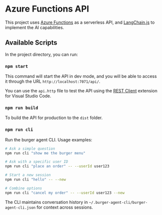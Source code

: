 # Azure Functions API

This project uses [Azure Functions](https://learn.microsoft.com/azure/azure-functions/functions-overview?pivots=programming-language-javascript) as a serverless API, and [LangChain.js](https://js.langchain.com/) to implement the AI capabilities.

## Available Scripts

In the project directory, you can run:

### `npm start`

This command will start the API in dev mode, and you will be able to access it through the URL `http://localhost:7071/api/`.

You can use the `api.http` file to test the API using the [REST Client](https://marketplace.visualstudio.com/items?itemName=humao.rest-client) extension for Visual Studio Code.

### `npm run build`

To build the API for production to the `dist` folder.

### `npm run cli`

Run the burger agent CLI. Usage examples:

```bash
# Ask a simple question
npm run cli "show me the burger menu"

# Ask with a specific user ID
npm run cli "place an order" -- --userId user123

# Start a new session
npm run cli "hello" -- --new

# Combine options
npm run cli "cancel my order" -- --userId user123 --new
```

The CLI maintains conversation history in `~/.burger-agent-cli/burger-agent-cli.json` for context across sessions.
